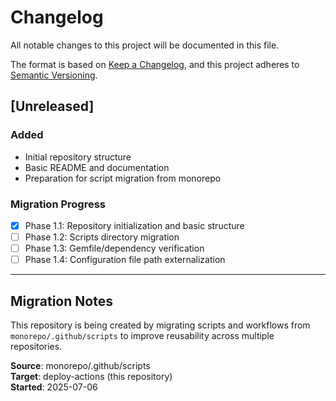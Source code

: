 # Changelog

All notable changes to this project will be documented in this file.

The format is based on [Keep a Changelog](https://keepachangelog.com/en/1.0.0/),
and this project adheres to [Semantic Versioning](https://semver.org/spec/v2.0.0.html).

## [Unreleased]

### Added
- Initial repository structure
- Basic README and documentation
- Preparation for script migration from monorepo

### Migration Progress
- [x] Phase 1.1: Repository initialization and basic structure
- [ ] Phase 1.2: Scripts directory migration  
- [ ] Phase 1.3: Gemfile/dependency verification
- [ ] Phase 1.4: Configuration file path externalization

---

## Migration Notes

This repository is being created by migrating scripts and workflows from `monorepo/.github/scripts` to improve reusability across multiple repositories.

**Source**: monorepo/.github/scripts  
**Target**: deploy-actions (this repository)  
**Started**: 2025-07-06